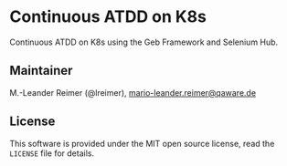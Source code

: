 # Continuous ATDD on K8s

Continuous ATDD on K8s using the Geb Framework and Selenium Hub.

## Maintainer

M.-Leander Reimer (@lreimer), <mario-leander.reimer@qaware.de>

## License

This software is provided under the MIT open source license, read the `LICENSE` file for details.
